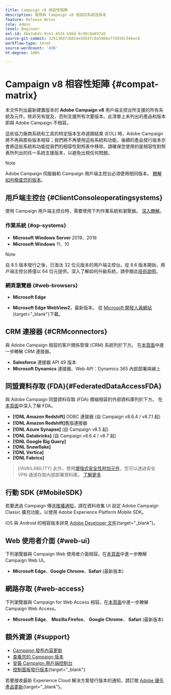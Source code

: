 ```yaml
---
title: Campaign v8 相容性矩陣
description: 發現與 Campaign v8 相容的系統及版本
feature: Release Notes
role: Admin
level: Beginner
exl-id: 4be3a6dc-0c61-4534-b9dd-6c99c8a037a9
source-git-commit: 329130d716054e5054fc0a5989a77d950c546ec0
workflow-type: tm+mt
source-wordcount: '438'
ht-degree: 100%

---
```


# Campaign v8 相容性矩陣 {#compat-matrix}

本文件列出最新建置版本的 **Adobe Campaign v8** 用戶端主控台所支援的所有系統及元件。除非另有提及，否則支援所有次要版本。此清單上未列出的產品和版本即與 Adobe Campaign 不相容。

這些協力廠商系統和工具的特定版本生命週期結束 (EOL) 時，Adobe Campaign 將不再與那些版本相容；我們將不再使用這些系統和功能，後續的產品發行版本亦會將這些系統和功能從我們的相容性對照表中移除。請確保您使用的是相容性對照表所列出的任一系統支援版本，以避免出現任何問題。

>[!NOTE]
>
>Adobe Campaign 伺服器和 Campaign 用戶端主控台必須使用相同版本。 [瞭解如何檢查您的版本](upgrades.md#version)。

## 用戶端主控台 {#ClientConsoleoperatingsystems}

使用 Campaign 用戶端主控台時，需要使用下列作業系統和瀏覽器。 [深入瞭解](connect.md)。

### 作業系統 {#op-systems}

* **Microsoft Windows Server** 2019、2016
* **Microsoft Windows** 11、10

>[!NOTE]
>自 8.5 版本發行之後，已淘汰 32 位元版本的用戶端主控台。從 8.6 版本開始，用戶端主控台將僅以 64 位元提供。深入了解如何升級系統，請參閱此[技術說明](../../technotes/upgrades/console.md)。

### 網頁瀏覽器 {#web-browsers}

* **Microsoft Edge**

* **Microsoft Edge WebView2**，最新版本。 從 [Microsoft 開發人員網站](http://www.adobe.com/go/acc-ms-webview2-runtime-download_tw){target="_blank"}下載。

## CRM 連接器 {#CRMconnectors}

與 Adobe Campaign 相容的客戶關係管理 (CRM) 系統列於下方。 在[本頁面](../connect/crm.md)中進一步瞭解 CRM 連接器。

* **Salesforce** 連接器 API 49 版本
* **Microsoft Dynamics** 連接器、Web API：Dynamics 365 內部部署與線上

## 同盟資料存取 (FDA){#FederatedDataAccessFDA}

與 Adobe Campaign 同盟資料存取 (FDA) 模組相容的外部資料庫列於下方。 在[本頁面](../connect/fda.md)中深入了解 FDA。

* **[!DNL Amazon Redshift]** ODBC 連接器 (自 Campaign v8.6.4 / v8.7.1 起)
* **[!DNL Amazon Redshift]**&#x200B;舊版連接器
* **[!DNL Azure Synapse]** (自 Campaign v8.5 起)
* **[!DNL Databricks]** (自 Campaign v8.6.4 / v8.7 起)
* **[!DNL Google Big Query]**
* **[!DNL Snowflake]**
* **[!DNL Vertica]**
* **[!DNL Fabrics]**


>[!AVAILABILITY]
>此外，使用[增強式安全性附加元件](../config/enhanced-security.md#secure-vpn-tunneling)，您可以透過安全 VPN 通道存取內部部署資料庫。 [了解更多](../config/enhanced-security.md#vpn-callouts)

## 行動 SDK {#MobileSDK}

若要透過 Campaign 傳送[推播通知](../send/push.md)，請在資料收集 UI 設定 Adobe Campaign Classic 擴充功能，以使用 Adobe Experience Platform Mobile SDK。

iOS 與 Android 的相容版本詳見 [Adobe Developer 文件](https://developer.adobe.com/client-sdks/home/){target="_blank"}。

## Web 使用者介面 {#web-ui}

下列瀏覽器與 Campaign Web 使用者介面相容。在[本頁面](campaign-ui.md#ac-web-ui)中進一步瞭解 Campaign Web UI。

* **Microsoft Edge**、**Google Chrome**、**Safari** (最新版本)

## 網路存取 {#web-access}

下列瀏覽器與 Campaign for Web Access 相容。在[本頁面](connect.md#web-access)中進一步瞭解 Campaign Web Access。

* **Microsoft Edge**、 **Mozilla Firefox**、 **Google Chrome**、 **Safari** (最新版本)

## 額外資源 {#support}

* [Campaign 發布內容更新](upgrades.md)
* [查看您的 Campaign 版本](upgrades.md#version)
* [安裝 Campaign 用戶端控制台](connect.md)
* [控制面板發行版本](https://experienceleague.adobe.com/docs/control-panel/using/release-notes.html?lang=zh-Hant){target="_blank"}

若要接收最新 Experience Cloud 解決方案發行版本的通知，請訂閱 [Adobe 優先產品更新](https://www.adobe.com/tw/subscription/priority-product-update.html){target="_blank"}。